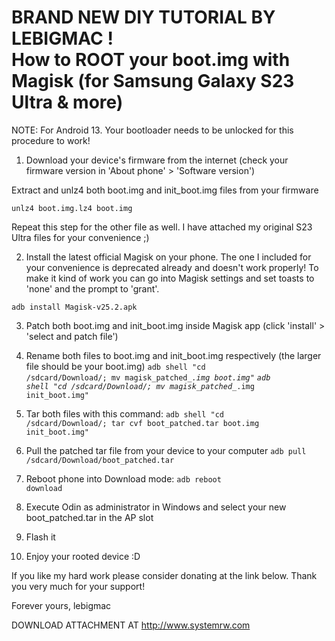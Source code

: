
<h1>BRAND NEW DIY TUTORIAL BY LEBIGMAC !<br>How to ROOT your boot.img with Magisk (for Samsung Galaxy S23 Ultra & more)</h1>

NOTE: For Android 13. Your bootloader needs to be unlocked for this procedure to work!


1) Download your device's firmware from the internet (check your firmware version in 'About phone' > 'Software version')

Extract and unlz4 both boot.img and init_boot.img files from your firmware

<code>unlz4 boot.img.lz4 boot.img</code>

Repeat this step for the other file as well. I have attached my original S23 Ultra files for your convenience ;)


2) Install the latest official Magisk on your phone. The one I included for your convenience is deprecated already and doesn't work properly! To make it kind of work you can go into Magisk settings and set toasts to 'none' and the prompt to 'grant'.

<code>adb install Magisk-v25.2.apk</code>


3) Patch both boot.img and init_boot.img inside Magisk app (click 'install' > 'select and patch file')


4) Rename both files to boot.img and init_boot.img respectively (the larger file should be your boot.img)
<code>adb shell "cd /sdcard/Download/; mv magisk_patched_*.img boot.img"</code>
<code>adb shell "cd /sdcard/Download/; mv magisk_patched_*.img init_boot.img"</code>


5) Tar both files with this command:
<code>adb shell "cd /sdcard/Download/; tar cvf boot_patched.tar boot.img init_boot.img"</code>


6) Pull the patched tar file from your device to your computer
<code>adb pull /sdcard/Download/boot_patched.tar</code>


7) Reboot phone into Download mode:
<code>adb reboot download</code>


8) Execute Odin as administrator in Windows and select your new boot_patched.tar in the AP slot


9) Flash it


10) Enjoy your rooted device :D


If you like my hard work please consider donating at the link below.
Thank you very much for your support!


Forever yours,
lebigmac


DOWNLOAD ATTACHMENT AT
http://www.systemrw.com
